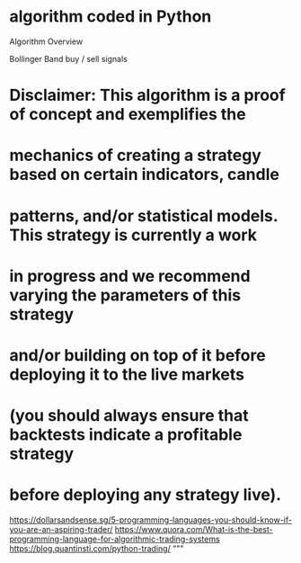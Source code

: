# algorithm coded in Python
Algorithm Overview

Bollinger Band buy / sell signals
# Disclaimer: This algorithm is a proof of concept and exemplifies the
# mechanics of creating a strategy based on certain indicators, candle
# patterns, and/or statistical models. This strategy is currently a work
# in progress and we recommend varying the parameters of this strategy
# and/or building on top of it before deploying it to the live markets
# (you should always ensure that backtests indicate a profitable strategy
# before deploying any strategy live).

https://dollarsandsense.sg/5-programming-languages-you-should-know-if-you-are-an-aspiring-trader/
https://www.quora.com/What-is-the-best-programming-language-for-algorithmic-trading-systems
https://blog.quantinsti.com/python-trading/
"""
